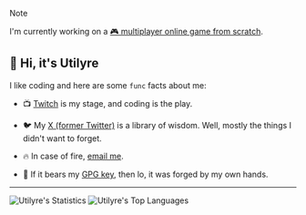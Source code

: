 > [!NOTE]
>
> I'm currently working on a
> [🎮 multiplayer online game from scratch][multiplayer].

## 👋 Hi, it's Utilyre

I like coding and here are some `func` facts about me:

- 📺 [Twitch][twitch] is my stage, and coding is the play.

- 🐦 My [X (former Twitter)][x] is a library of wisdom. Well, mostly the things I
didn't want to forget.

- 🔥 In case of fire, [email me][email].

- 🔑 If it bears my [GPG key][gpg], then lo, it was forged by my own hands.

[multiplayer]: https://github.com/utilyre/multiplayer
[twitch]: https://twitch.tv/utilyre
[x]: https://x.com/utilyre
[email]: mailto:utilyre@gmail.com
[gpg]: https://github.com/utilyre.gpg

---

![Utilyre's Statistics][stats]
![Utilyre's Top Languages][languages]

[stats]: https://github-readme-stats.vercel.app/api?username=utilyre&theme=gruvbox
[languages]: https://github-readme-stats.vercel.app/api/top-langs?username=utilyre&langs_count=5&layout=pie&theme=gruvbox
